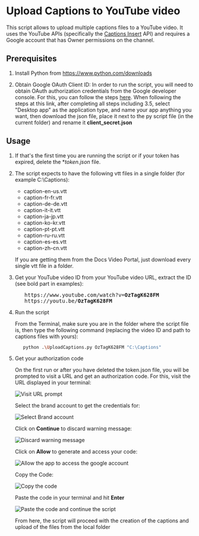 # Upload Captions to YouTube video

This script allows to upload multiple captions files to a YouTube video.
It uses the YouTube APIs (specifically the [Captions Insert](https://developers.google.com/youtube/v3/docs/captions/insert) API) and requires a Google account that has Owner permissions on the channel.

## Prerequisites

1. Install Python from <https://www.python.com/downloads>

1. Obtain Google OAuth Client ID:
   In order to run the script, you will need to obtain OAuth authorization credentials from the Google developer console. For this, you can follow the steps [here](https://wpythub.com/documentation/getting-started/set-youtube-oauth-client-id-client-secret/). When following the steps at this link, after completing all steps including 3.5, select "Desktop app" as the application type, and name your app anything you want, then download the json file, place it next to the py script file (in the current folder) and rename it **client_secret.json**

## Usage

1. If that's the first time you are running the script or if your token has expired, delete the **token.json* file.

1. The script expects to have the following vtt files in a single folder (for example C:\Captions):

   - caption-en-us.vtt
   - caption-fr-fr.vtt
   - caption-de-de.vtt
   - caption-it-it.vtt
   - caption-ja-jp.vtt
   - caption-ko-kr.vtt
   - caption-pt-pt.vtt
   - caption-ru-ru.vtt
   - caption-es-es.vtt
   - caption-zh-cn.vtt

   If you are getting them from the Docs Video Portal, just download every single vtt file in a folder.

1. Get your YouTube video ID from your YouTube video URL, extract the ID (see bold part in examples):

   <pre>
      https://www.youtube.com/watch?v=<b>OzTagK628FM</b>
      https://youtu.be/<b>OzTagK628FM</b>
   </pre>

1. Run the script

   From the Terminal, make sure you are in the folder where the script file is, then type the following command (replacing the video ID and path to captions files with yours):

   ```bash
      python .\UploadCaptions.py OzTagK628FM "C:\Captions"
   ```

1. Get your authorization code

   On the first run or after you have deleted the token.json file, you will be prompted to visit a URL and get an authorization code. For this, visit the URL displayed in your terminal:

   ![Visit URL prompt](Assets\UploadCaptions_1.png)

   Select the brand account to get the credentials for:

   ![Select Brand account](Assets\UploadCaptions_2.png)

   Click on **Continue** to discard warning message:

   ![Discard warning message](Assets\UploadCaptions_3.png)

    Click on **Allow** to generate and access your code:

   ![Allow the app to access the google account](Assets\UploadCaptions_4.png)

    Copy the Code:

   ![Copy the code](Assets\UploadCaptions_5.png)

    Paste the code in your terminal and hit **Enter**

   ![Paste the code and continue the script](Assets\UploadCaptions_6.png)

    From here, the script will proceed with the creation of the captions and upload of the files from the local folder

